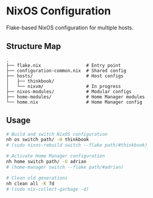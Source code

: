 # NixOS Configuration

Flake-based NixOS configuration for multiple hosts.

## Structure Map
```
.
├── flake.nix                 # Entry point
├── configuration-common.nix  # Shared config
├── hosts/                    # Host configs
│   ├── thinkbook/
│   └── nixvm/                # In progress
├── nixos-modules/            # Modular configs
├── home-modules/             # Home Manager modules
└── home.nix                  # Home Manager config
```

## Usage

```bash
# Build and switch NixOS configuration
nh os switch path/ -H thinkbook
# (sudo nixos-rebuild switch --flake path/#thinkbook)

# Activate Home Manager configuration
nh home switch path/ -U adrian
# (home-manager switch --flake path/#adrian)

# Clean old generations
nh clean all -K 7d
# (sudo nix-collect-garbage -d)
```
